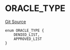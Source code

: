 # ORACLE_TYPE
[Git Source](https://github.com/thrackle-io/forte-rules-engine/blob/9e3814d522f1469f798bac69a12de09ee849e2da/src/protocol/economic/ruleProcessor/RuleCodeData.sol)


```solidity
enum ORACLE_TYPE {
    DENIED_LIST,
    APPROVED_LIST
}
```

